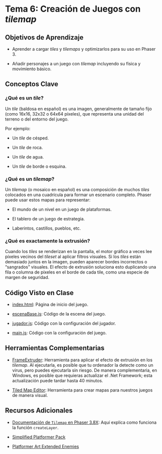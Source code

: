 # Tema 6: Creación de Juegos con _tilemap_

## Objetivos de Aprendizaje

* Aprender a cargar _tiles_ y _tilemaps_ y optimizarlos para su uso en Phaser 3.

* Añadir personajes a un juego con _tilemap_ incluyendo su física y movimiento básico.

## Conceptos Clave

### ¿Qué es un _tile_?

Un _tile_ (baldosa en español) es una imagen, generalmente de tamaño fijo (como 16x16, 32x32 o 64x64 píxeles), que representa una unidad del terreno o del entorno del juego.

Por ejemplo:

* Un _tile_ de césped.

* Un _tile_ de roca.

* Un _tile_ de agua.

* Un _tile_ de borde o esquina.

### ¿Qué es un _tilemap_?

Un _tilemap_ (o mosaico en español) es una composición de muchos _tiles_ colocados en una cuadrícula para formar un escenario completo. Phaser puede usar estos mapas para representar:

* El mundo de un nivel en un juego de plataformas.

* El tablero de un juego de estrategia.

* Laberintos, castillos, pueblos, etc.

### ¿Qué es exactamente la extrusión?

Cuando los _tiles_ se renderizan en la pantalla, el motor gráfico a veces lee píxeles vecinos del _tileset_ al aplicar filtros visuales. Si los _tiles_ están demasiado juntos en la imagen, pueden aparecer bordes incorrectos o “sangrados” visuales. El efecto de extrusión soluciona esto duplicando una fila o columna de píxeles en el borde de cada tile, como una especie de margen de seguridad.

## Código Visto en Clase

* [index.html](code/index.html): Página de inicio del juego.

* [escenaBase.js](code/scripts/escenaBase.js): Código de la escena del juego.

* [jugador.js](code/scripts/jugador.js): Código con la configuración del jugador.

* [main.js](code/scripts/main.js): Código con la configuración del juego.

## Herramientas Complementarias

* [FrameExtruder](https://github.com/lgibson02/FrameExtruder/releases/tag/v1.0): Herramienta para aplicar el efecto de extrusión en los _tilemap_. Al ejecutarla, es posible que tu ordenador la detecte como un virus, pero puedes ejecutarla sin riesgo. De manera complementaria, en Windows, es posible que requieras actualizar el .Net Framework; esta actualización puede tardar hasta 40 minutos.

* [Tiled Map Editor](https://www.mapeditor.org/): Herramienta para crear mapas para nuestros juegos de manera visual.

## Recursos Adicionales

* [Documentación de `Tilemap` en Phaser 3.8X](https://docs.phaser.io/api-documentation/class/tilemaps-tilemap): Aquí explica como funciona la función `createLayer`.

* [Simplified Platformer Pack](https://www.kenney.nl/assets/simplified-platformer-pack)

* [Platformer Art Extended Enemies](https://www.kenney.nl/assets/platformer-art-extended-enemies)